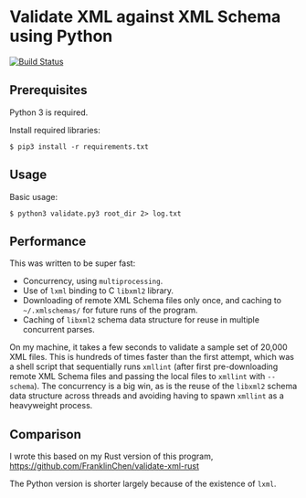 # Validate XML against XML Schema using Python

[![Build Status](https://travis-ci.org/FranklinChen/validate-xml-python.png)](https://travis-ci.org/FranklinChen/validate-xml-python)

## Prerequisites

Python 3 is required.

Install required libraries:

```
$ pip3 install -r requirements.txt
```

## Usage

Basic usage:

```
$ python3 validate.py3 root_dir 2> log.txt
```

## Performance

This was written to be super fast:

- Concurrency, using `multiprocessing`.
- Use of `lxml` binding to C `libxml2` library.
- Downloading of remote XML Schema files only once, and caching to `~/.xmlschemas/` for future runs of the program.
- Caching of `libxml2` schema data structure for reuse in multiple concurrent parses.

On my machine, it takes a few seconds to validate a sample set of 20,000 XML files. This is hundreds of times faster than the first attempt, which was a shell script that sequentially runs `xmllint` (after first pre-downloading remote XML Schema files and passing the local files to `xmllint` with `--schema`). The concurrency is a big win, as is the reuse of the `libxml2` schema data structure across threads and avoiding having to spawn `xmllint` as a heavyweight process.

## Comparison

I wrote this based on my Rust version of this program, https://github.com/FranklinChen/validate-xml-rust

The Python version is shorter largely because of the existence of `lxml`.
